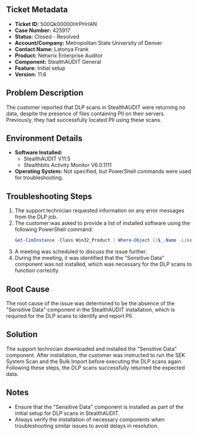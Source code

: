 ## Ticket Metadata
- **Ticket ID:** 500Qk00000HrPHrIAN
- **Case Number:** 425917
- **Status:** Closed - Resolved
- **Account/Company:** Metropolitan State University of Denver
- **Contact Name:** Latonya Frank
- **Product:** Netwrix Enterprise Auditor
- **Component:** StealthAUDIT General
- **Feature:** Initial setup
- **Version:** 11.6

## Problem Description
The customer reported that DLP scans in StealthAUDIT were returning no data, despite the presence of files containing PII on their servers. Previously, they had successfully located PII using these scans.

## Environment Details
- **Software Installed:** 
  - StealthAUDIT V11.5
  - Stealthbits Activity Monitor V6.0.1111
- **Operating System:** Not specified, but PowerShell commands were used for troubleshooting.

## Troubleshooting Steps
1. The support technician requested information on any error messages from the DLP job.
2. The customer was asked to provide a list of installed software using the following PowerShell command:
   ```powershell
   Get-CimInstance -Class Win32_Product | Where-Object {($_.Name -Like "Stealth*" -or $_.Name -like "Netwrix*" -or $_.Name -like "Postg*" -or $_.Name -like "Python*")} -ErrorAction SilentlyContinue
   ```
3. A meeting was scheduled to discuss the issue further.
4. During the meeting, it was identified that the "Sensitive Data" component was not installed, which was necessary for the DLP scans to function correctly.

## Root Cause
The root cause of the issue was determined to be the absence of the "Sensitive Data" component in the StealthAUDIT installation, which is required for the DLP scans to identify and report PII.

## Solution
The support technician downloaded and installed the "Sensitive Data" component. After installation, the customer was instructed to run the SEK System Scan and the Bulk Import before executing the DLP scans again. Following these steps, the DLP scans successfully returned the expected data.

## Notes
- Ensure that the "Sensitive Data" component is installed as part of the initial setup for DLP scans in StealthAUDIT.
- Always verify the installation of necessary components when troubleshooting similar issues to avoid delays in resolution.